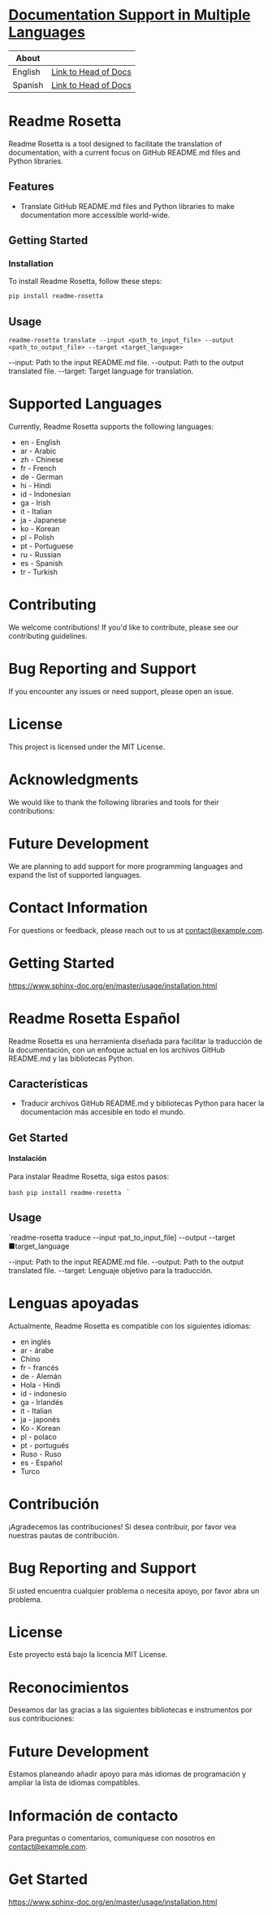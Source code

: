 
<!-- <Original README.md> -->
# [Documentation Support in Multiple Languages](https://www.github.com/juleshenry/readme_rosetta)
| About | |
| ------ | ---- |
| English | [Link to Head of Docs](#readme-rosetta) |
| Spanish | [Link to Head of Docs](#readme-rosetta-español) |
# Readme Rosetta

Readme Rosetta is a tool designed to facilitate the translation of documentation, with a current focus on GitHub README.md files and Python libraries.

## Features

- Translate GitHub README.md files and Python libraries to make documentation more accessible world-wide.

## Getting Started

### Installation

To install Readme Rosetta, follow these steps:

```bash
pip install readme-rosetta
```

## Usage

`readme-rosetta translate --input <path_to_input_file> --output <path_to_output_file> --target <target_language>`

--input: Path to the input README.md file.
--output: Path to the output translated file.
--target: Target language for translation.

# Supported Languages
Currently, Readme Rosetta supports the following languages:
- en - English
- ar - Arabic
- zh - Chinese
- fr - French
- de - German
- hi - Hindi
- id - Indonesian
- ga - Irish
- it - Italian
- ja - Japanese
- ko - Korean
- pl - Polish
- pt - Portuguese
- ru - Russian
- es - Spanish
- tr - Turkish


# Contributing
We welcome contributions! If you'd like to contribute, please see our contributing guidelines.

# Bug Reporting and Support
If you encounter any issues or need support, please open an issue.

# License
This project is licensed under the MIT License.

# Acknowledgments
We would like to thank the following libraries and tools for their contributions:


# Future Development
We are planning to add support for more programming languages and expand the list of supported languages.

# Contact Information
For questions or feedback, please reach out to us at contact@example.com.

# Getting Started
https://www.sphinx-doc.org/en/master/usage/installation.html
<!-- toc -->
# Readme Rosetta Español

Readme Rosetta es una herramienta diseñada para facilitar la traducción de la documentación, con un enfoque actual en los archivos GitHub README.md y las bibliotecas Python.

## Características

- Traducir archivos GitHub README.md y bibliotecas Python para hacer la documentación más accesible en todo el mundo.

## Get Started

#### Instalación

Para instalar Readme Rosetta, siga estos pasos:

``bash
pip install readme-rosetta
`` `

## Usage

`readme-rosetta traduce --input יpat_to_input_file] --output --target ■target_language

--input: Path to the input README.md file.
--output: Path to the output translated file.
--target: Lenguaje objetivo para la traducción.

# Lenguas apoyadas
Actualmente, Readme Rosetta es compatible con los siguientes idiomas:
- en inglés
- ar - árabe
- Chino
- fr - francés
- de - Alemán
- Hola - Hindi
- id - indonesio
- ga - Irlandés
- it - Italian
- ja - japonés
- Ko - Korean
- pl - polaco
- pt - portugués
- Ruso - Ruso
- es - Español
- Turco


# Contribución
¡Agradecemos las contribuciones! Si desea contribuir, por favor vea nuestras pautas de contribución.

# Bug Reporting and Support
Si usted encuentra cualquier problema o necesita apoyo, por favor abra un problema.

# License
Este proyecto está bajo la licencia MIT License.

# Reconocimientos
Deseamos dar las gracias a las siguientes bibliotecas e instrumentos por sus contribuciones:


# Future Development
Estamos planeando añadir apoyo para más idiomas de programación y ampliar la lista de idiomas compatibles.

# Información de contacto
Para preguntas o comentarios, comuníquese con nosotros en contact@example.com.

# Get Started
https://www.sphinx-doc.org/en/master/usage/installation.html
